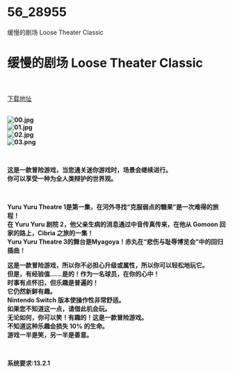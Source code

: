 # 56_28955
缓慢的剧场 Loose Theater Classic
# 缓慢的剧场 Loose Theater Classic
 <br/></br>
[下载地址](https://www.switch520.cc/article/28955 "下载地址")
<br/></br>

<p><strong><img title="00.jpg" src="https://www.switch520.cc/muke_img/2022_04_01_e3b000cd2533c.jpg" alt="00.jpg"></strong><br>
<strong><img title="01.jpg" src="https://www.switch520.cc/muke_img/2022_04_01_1af8a4dbec4ec.jpg" alt="01.jpg"></strong><br>
<strong><img title="02.jpg" src="https://www.switch520.cc/muke_img/2022_04_01_a09564532aa77.jpg" alt="02.jpg"></strong><br>
<strong><img title="03.png" src="https://www.switch520.cc/muke_img/2022_04_01_68808b5f442a6.png" alt="03.png">&nbsp;</strong></p>
<p>&nbsp;</p>
<p><strong>这是一款冒险游戏，当您通关迷你游戏时，场景会继续进行。</strong><br>
<strong>你可以享受一种为全人类辩护的世界观。</strong></p>
<p>&nbsp;</p>
<p><strong>Yuru Yuru Theatre 1是第一集，在河外寻找“克服弱点的糖果”是一次难得的旅程！</strong><br>
<strong>在 Yuru Yuru 剧院 2，他父亲生病的消息通过中音传真传来，在他从 Gomoon 回家的路上，Cibria 之旅的一集！</strong><br>
<strong>Yuru Yuru Theatre 3的舞台是Myagoya！赤丸在“悲伤与耻辱博览会”中的回归插曲！</strong></p>
<p><strong>这是一款冒险游戏，所以你不必担心升级或属性，所以你可以轻松地玩它。</strong><br>
<strong>但是，有经验值……是的！作为一名球员，在你的心中！</strong><br>
<strong>时事有点怀旧，但乐趣是普遍的！</strong><br>
<strong>它仍然新鲜有趣。</strong><br>
<strong>Nintendo Switch 版本使操作性非常舒适。</strong><br>
<strong>如果您不知道这一点，请借此机会玩。</strong><br>
<strong>无论如何，你可以笑！有趣的！这是一款冒险游戏。</strong><br>
<strong>不知道这种乐趣会损失 10% 的生命。</strong><br>
<strong>游戏一半是笑，另一半是善意。</strong></p>
<p>&nbsp;</p>
<p><strong>系统要求:13.2.1</strong></p>



<p>&nbsp;</p>
